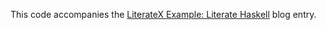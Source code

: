 This code accompanies the
[LiterateX Example: Literate Haskell](https://www.extrema.is/blog/2021/05/07/literatex-example-literate-haskell)
blog entry.
